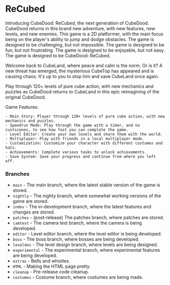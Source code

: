 # ReCubed

Introducing CubeDood: ReCubed, the next generation of CubeDood. CubeDood returns in this brand new adventure, with new features, new levels, and new enemies.
This game is a 2D platformer, with the main focus being on the player's ability to jump and dodge obstacles. The game is designed to be challenging, but not impossible. The game is designed to be fun, but not frustrating. The game is designed to be enjoyable, but not easy. The game is designed to be CubeDood: ReCubed.

Welcome back to CubeLand, where peace and calm is the norm. Or is it?
A new threat has emerged, the mysterious CubeTop has appeared and is causing chaos.
It's up to you to stop him and save CubeLand once again.

Play through 120+ levels of pure cube action, with new mechanics and puzzles as
CubeDood returns to CubeLand in this epic reimagining of the original CubeDood.

Game Features:    

    - Main Story: Player through 120+ levels of pure cube action, with new mechanics and puzzles.  
    - Speedrun Mode: Play through the game with a timer, and no custscenes, to see how fast you can complete the game.   
    - Level Editor: Create your own levels and share them with the world.   
    - Multiplayer: Play with friends in a local multiplayer mode.   
    - Customization: Customize your character with different costumes and hats.   
    - Achievements: Complete various tasks to unlock achievements.   
    - Save System: Save your progress and continue from where you left off.   

### Branches

- `main` - The main branch, where the latest stable version of the game is stored.
- `nightly` - The nighty branch, where somewhat working versions of the game are stored.
- `indev` - The in-development branch, where the latest features and changes are stored.
- `patches` - (post-release) The patches branch, where patches are stored.
- `camtest` - The camera test branch, where the camera is being developed.
- `editor` - Level editor branch, where the level editor is being developed.
- `boss` - The boss branch, where bosses are being developed.
- `leveldes` - The level design branch, where levels are being designed.
- `experimental` - The experimental branch, where experimental features are being developed.
- `extras` - Bells and whistles.
- `HTML` - Making the HTML page pretty.
- `cleanup` - Pre-release code cleanup.
- `costumes` - Costume branch, where costumes are being made.

